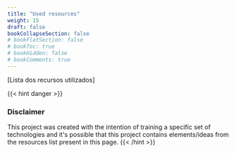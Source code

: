 ```yaml
---
title: "Used resources"
weight: 15
draft: false
bookCollapseSection: false
# bookFlatSection: false
# bookToc: true
# bookHidden: false
# bookComments: true
---
```


[Lista dos recursos utilizados]

{{< hint danger >}}
### Disclaimer
This project was created with the intention of training a specific set of technologies and it's possible that this project contains elements/ideas from the resources list present in this page.
{{< /hint >}}
